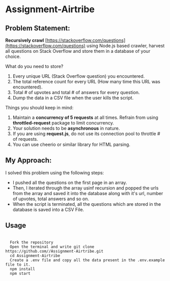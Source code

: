 # Assignment-Airtribe
## Problem Statement:
**Recursively crawl** [https://stackoverflow.com/questions](https://stackoverflow.com/questions) using Node.js based crawler, harvest all questions on Stack Overflow and store them in a database of your choice. 

What do you need to store?

1. Every unique URL (Stack Overflow question) you encountered.
2. The total reference count for every URL (How many time this URL was encountered).
3. Total # of upvotes and total # of answers for every question.
4. Dump the data in a CSV file when the user kills the script.

Things you should keep in mind:

1. Maintain a **concurrency of 5 requests** at all times. Refrain from using **throttled-request** package to limit concurrency.
2. Your solution needs to be **asynchronous** in nature.
3. If you are using **request.js**, do not use its connection pool to throttle # of requests. 
4. You can use cheerio or similar library for HTML parsing.

## My Approach:
I solved this problem using the following steps:
<ul>
<li> I pushed all the questions on the first page in an array. </li>
<li> Then, I iterated through the array usinf recursion and popped the urls from the array and saved it into the database along with it's url, number of upvotes, total answers and so on.</li>
<li> When the script is terminated, all the questions which are stored in the database is saved into a CSV File. </li>
</ul>

## <strong>Usage</strong>
<pre> <code>
  Fork the repository
  Open the terminal and write git clone https://github.com/<UserName>/Assignment-Airtribe.git
  cd Assignment-Airtribe
  Create a .env file and copy all the data present in the .env.example file to it.
  npm install
  npm start
  </code>
</pre>
